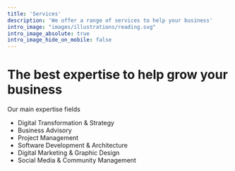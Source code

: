 ```yaml
---
title: 'Services'
description: 'We offer a range of services to help your business'
intro_image: "images/illustrations/reading.svg"
intro_image_absolute: true
intro_image_hide_on_mobile: false
---
```


# The best expertise to help grow your business

Our main expertise fields

- Digital Transformation & Strategy
- Business Advisory
- Project Management
- Software Development & Architecture
- Digital Marketing & Graphic Design
- Social Media & Community Management
